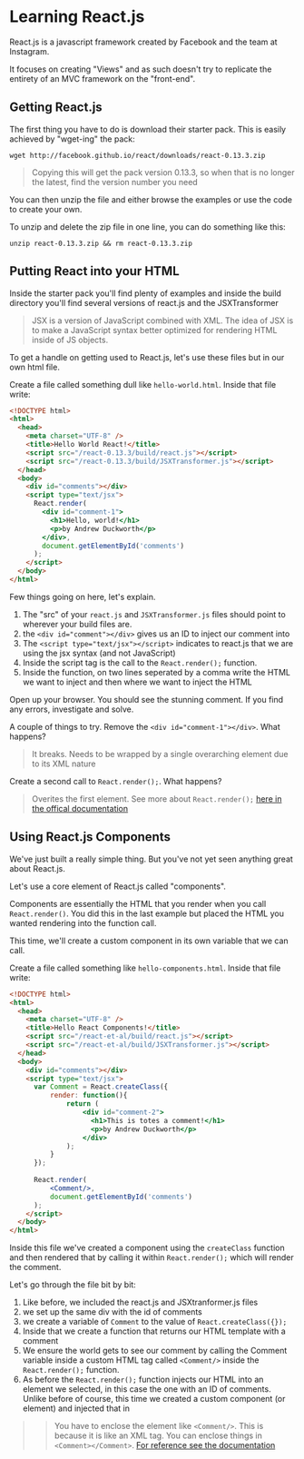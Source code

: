 # Learning React.js

React.js is a javascript framework created by Facebook and the team at Instagram. 

It focuses on creating "Views" and as such doesn't try to replicate the entirety of an MVC framework on the "front-end".

## Getting React.js

The first thing you have to do is download their starter pack. This is easily achieved by "wget-ing" the pack:

```shell
wget http://facebook.github.io/react/downloads/react-0.13.3.zip
```

> Copying this will get the pack version 0.13.3, so when that is no longer the latest, find the version number you need

You can then unzip the file and either browse the examples or use the code to create your own. 

To unzip and delete the zip file in one line, you can do something like this:

```shell
unzip react-0.13.3.zip && rm react-0.13.3.zip
```

## Putting React into your HTML

Inside the starter pack you'll find plenty of examples and inside the build directory you'll find several versions of react.js and the JSXTransformer

> JSX is a version of JavaScript combined with XML. The idea of JSX is to make a JavaScript syntax better optimized for rendering HTML inside of JS objects.

To get a handle on getting used to React.js, let's use these files but in our own html file.

Create a file called something dull like ```hello-world.html```. Inside that file write:

```html
<!DOCTYPE html>
<html>
  <head>
    <meta charset="UTF-8" />
    <title>Hello World React!</title>
    <script src="/react-0.13.3/build/react.js"></script>
    <script src="/react-0.13.3/build/JSXTransformer.js"></script>
  </head>
  <body>
    <div id="comments"></div>
    <script type="text/jsx">
      React.render(
        <div id="comment-1">
          <h1>Hello, world!</h1>
          <p>by Andrew Duckworth</p>
        </div>,
        document.getElementById('comments')
      );
    </script>
  </body>
</html>
```

Few things going on here, let's explain.

1. The "src" of your ```react.js``` and ```JSXTransformer.js``` files should point to wherever your build files are.
2. the ```<div id="comment"></div>``` gives us an ID to inject our comment into
3. The ```<script type="text/jsx"></script>``` indicates to react.js that we are using the jsx syntax (and not JavaScript)
4. Inside the script tag is the call to the ```React.render();``` function.
5. Inside the function, on two lines seperated by a comma write the HTML we want to inject and then where we want to inject the HTML

Open up your browser. You should see the stunning comment. If you find any errors, investigate and solve.

A couple of things to try. Remove the ```<div id="comment-1"></div>```. What happens?

> It breaks. Needs to be wrapped by a single overarching element due to its XML nature

Create a second call to ```React.render();```. What happens?

> Overites the first element. See more about ```React.render();``` [here in the offical documentation](http://facebook.github.io/react/docs/top-level-api.html#react.render)


## Using React.js Components

We've just built a really simple thing. But you've not yet seen anything great about React.js.

Let's use a core element of React.js called "components".

Components are essentially the HTML that you render when you call ```React.render()```. You did this in the last example but placed the HTML you wanted rendering into the function call.

This time, we'll create a custom component in its own variable that we can call.

Create a file called something like ```hello-components.html```. Inside that file write:


```html
<!DOCTYPE html>
<html>
  <head>
    <meta charset="UTF-8" />
    <title>Hello React Components!</title>
    <script src="/react-et-al/build/react.js"></script>
    <script src="/react-et-al/build/JSXTransformer.js"></script>
  </head>
  <body>
    <div id="comments"></div>
    <script type="text/jsx">
      var Comment = React.createClass({
          render: function(){
              return (
                  <div id="comment-2">
                    <h1>This is totes a comment!</h1>
                    <p>by Andrew Duckworth</p>
                  </div>
              );
          }
      });
      
      React.render(
          <Comment/>,
          document.getElementById('comments')
      );
    </script>
  </body>
</html>
```

Inside this file we've created a component using the ```createClass``` function and then rendered that by calling it within ```React.render();``` which will render the comment. 

Let's go through the file bit by bit:

1. Like before, we included the react.js and JSXtranformer.js files
2. we set up the same div with the id of comments
3. we create a variable of ```Comment``` to the value of ```React.createClass({});```
4. Inside that we create a function that returns our HTML template with a comment
5. We ensure the world gets to see our comment by calling the Comment variable inside a custom HTML tag called ```<Comment/>``` inside the ```React.render();``` function.
6. As before the ```React.render();``` function injects our HTML into an element we selected, in this case the one with an ID of comments. Unlike before of course, this time we created a custom component (or element) and injected that in

>> You have to enclose the element like ```<Comment/>```. This is because it is like an XML tag. You can enclose things in ```<Comment></Comment>```. [For reference see the documentation](http://facebook.github.io/react/tips/self-closing-tag.html)